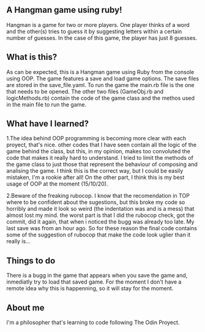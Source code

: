 A Hangman game using ruby!
---
Hangman is a game for two or more players. One player thinks of a word and the other(s) tries to guess it by suggesting letters within a certain number of guesses. In the case of this game, the player has just 8 guesses.

What is this?
---
As can be expected, this is a Hangman game using Ruby from the console using OOP. The game features a save and load game options. The save files are stored in the save_file.yaml. To run the game the main.rb file is the one that needs to be opened. The other two files (GameObj.rb and logicMethods.rb) contain the code of the game class and the methos used in the main file to run the game.

What have I learned?
---
1.The idea behind OOP programming is becoming more clear with each proyect, that's nice. other codes that I have seen contain all the logic of the game behind the class, but this, in my opinion, makes too convoluted the code that makes it really hard to understand. I tried to limit the methods of the game class to just those that represent the behaviour of composing and analising  the game. I think this is the correct way, but I could be easily mistaken, I'm a rookie after all! On the other part, I think this is my best usage of OOP at the moment (15/10/20).

2.Beware of the freaking rubocop. I know that the recomendation in TOP where to be confident about the sugestions, but this broke my code so horribly and made it look so weird (the indentation was and is a mess) that almost lost my mind. the worst part is that I did the rubocop check, got the commit, did it again, that when i noticed the bugg was already too late. My last save was from an hour ago. So for these reason the final code contains some of the suggestion of rubocop that make the code look uglier than it really is...

Things to do
---
There is a bugg in the game that appears when you save the game and, inmediatly try to load that saved game. For the moment I don't have a remote idea why this is happenning, so it will stay for the moment.

About me
---
I'm a philosopher that's learning to code following The Odin Proyect.